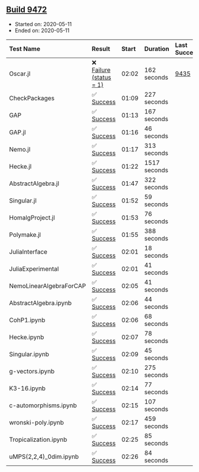 ## [Build 9472](https://oscarci.mathematik.uni-kl.de/job/oscar/9472/)

* Started on: 2020-05-11
* Ended on: 2020-05-11

| Test Name    | Result | Start | Duration | Last Success | First Failure |
|:-------------|:-------|:------|:---------|:-------------|:--------------|
| Oscar.jl | ❌ [Failure (status = 1)](https://oscarci.mathematik.uni-kl.de/job/oscar/9472/artifact/logs/build-9472/Oscar.jl.log) | 02:02 | 162 seconds | [9435](https://oscarci.mathematik.uni-kl.de/job/oscar/9435/) | [9436](https://oscarci.mathematik.uni-kl.de/job/oscar/9436/) |
| CheckPackages | ✅ [Success](https://oscarci.mathematik.uni-kl.de/job/oscar/9472/artifact/logs/build-9472/CheckPackages.log) | 01:09 | 227 seconds |  |  |
| GAP | ✅ [Success](https://oscarci.mathematik.uni-kl.de/job/oscar/9472/artifact/logs/build-9472/GAP.log) | 01:13 | 167 seconds |  |  |
| GAP.jl | ✅ [Success](https://oscarci.mathematik.uni-kl.de/job/oscar/9472/artifact/logs/build-9472/GAP.jl.log) | 01:16 | 46 seconds |  |  |
| Nemo.jl | ✅ [Success](https://oscarci.mathematik.uni-kl.de/job/oscar/9472/artifact/logs/build-9472/Nemo.jl.log) | 01:17 | 313 seconds |  |  |
| Hecke.jl | ✅ [Success](https://oscarci.mathematik.uni-kl.de/job/oscar/9472/artifact/logs/build-9472/Hecke.jl.log) | 01:22 | 1517 seconds |  |  |
| AbstractAlgebra.jl | ✅ [Success](https://oscarci.mathematik.uni-kl.de/job/oscar/9472/artifact/logs/build-9472/AbstractAlgebra.jl.log) | 01:47 | 322 seconds |  |  |
| Singular.jl | ✅ [Success](https://oscarci.mathematik.uni-kl.de/job/oscar/9472/artifact/logs/build-9472/Singular.jl.log) | 01:52 | 59 seconds |  |  |
| HomalgProject.jl | ✅ [Success](https://oscarci.mathematik.uni-kl.de/job/oscar/9472/artifact/logs/build-9472/HomalgProject.jl.log) | 01:53 | 76 seconds |  |  |
| Polymake.jl | ✅ [Success](https://oscarci.mathematik.uni-kl.de/job/oscar/9472/artifact/logs/build-9472/Polymake.jl.log) | 01:55 | 388 seconds |  |  |
| JuliaInterface | ✅ [Success](https://oscarci.mathematik.uni-kl.de/job/oscar/9472/artifact/logs/build-9472/JuliaInterface.log) | 02:01 | 18 seconds |  |  |
| JuliaExperimental | ✅ [Success](https://oscarci.mathematik.uni-kl.de/job/oscar/9472/artifact/logs/build-9472/JuliaExperimental.log) | 02:01 | 41 seconds |  |  |
| NemoLinearAlgebraForCAP | ✅ [Success](https://oscarci.mathematik.uni-kl.de/job/oscar/9472/artifact/logs/build-9472/NemoLinearAlgebraForCAP.log) | 02:05 | 41 seconds |  |  |
| AbstractAlgebra.ipynb | ✅ [Success](https://oscarci.mathematik.uni-kl.de/job/oscar/9472/artifact/logs/build-9472/AbstractAlgebra.ipynb.log) | 02:06 | 44 seconds |  |  |
| CohP1.ipynb | ✅ [Success](https://oscarci.mathematik.uni-kl.de/job/oscar/9472/artifact/logs/build-9472/CohP1.ipynb.log) | 02:06 | 68 seconds |  |  |
| Hecke.ipynb | ✅ [Success](https://oscarci.mathematik.uni-kl.de/job/oscar/9472/artifact/logs/build-9472/Hecke.ipynb.log) | 02:07 | 78 seconds |  |  |
| Singular.ipynb | ✅ [Success](https://oscarci.mathematik.uni-kl.de/job/oscar/9472/artifact/logs/build-9472/Singular.ipynb.log) | 02:09 | 45 seconds |  |  |
| g-vectors.ipynb | ✅ [Success](https://oscarci.mathematik.uni-kl.de/job/oscar/9472/artifact/logs/build-9472/g-vectors.ipynb.log) | 02:10 | 275 seconds |  |  |
| K3-16.ipynb | ✅ [Success](https://oscarci.mathematik.uni-kl.de/job/oscar/9472/artifact/logs/build-9472/K3-16.ipynb.log) | 02:14 | 77 seconds |  |  |
| c-automorphisms.ipynb | ✅ [Success](https://oscarci.mathematik.uni-kl.de/job/oscar/9472/artifact/logs/build-9472/c-automorphisms.ipynb.log) | 02:15 | 107 seconds |  |  |
| wronski-poly.ipynb | ✅ [Success](https://oscarci.mathematik.uni-kl.de/job/oscar/9472/artifact/logs/build-9472/wronski-poly.ipynb.log) | 02:17 | 459 seconds |  |  |
| Tropicalization.ipynb | ✅ [Success](https://oscarci.mathematik.uni-kl.de/job/oscar/9472/artifact/logs/build-9472/Tropicalization.ipynb.log) | 02:25 | 85 seconds |  |  |
| uMPS(2,2,4)_0dim.ipynb | ✅ [Success](https://oscarci.mathematik.uni-kl.de/job/oscar/9472/artifact/logs/build-9472/uMPS-2-2-4-_0dim.ipynb.log) | 02:26 | 84 seconds |  |  |
